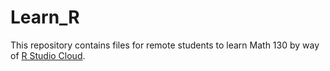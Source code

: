 # Learn_R

This repository contains files for remote students to learn Math 130 by way of [R Studio Cloud](https://rstudio.cloud/). 

